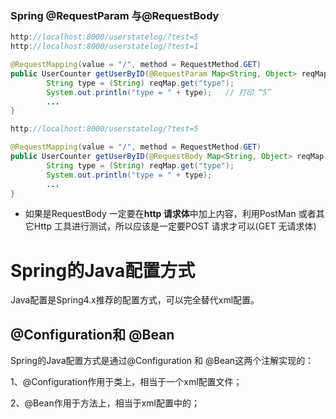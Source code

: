 ### Spring @RequestParam 与@RequestBody

```java
http://localhost:8000/userstatelog/?test=5
http://localhost:8000/userstatelog/?test=1

@RequestMapping(value = "/", method = RequestMethod.GET)
public UserCounter getUserByID(@RequestParam Map<String, Object> reqMap) throws Exception {//正确，从reqMap 中利用get 方法返回信息
		String type = (String) reqMap.get("type");
        System.out.println("type = " + type);   // 打印 “5”
		...
}

http://localhost:8000/userstatelog/?test=5

@RequestMapping(value = "/", method = RequestMethod.GET)
public UserCounter getUserByID(@RequestBody Map<String, Object> reqMap) throws Exception {// 报错，因为是GET 方法，则无请求体，reqMap 在这里又是利用@RequestBody 赋值，肯定无法找到这个对象
		String type = (String) reqMap.get("type");
        System.out.println("type = " + type);
		...
}
```

- 如果是RequestBody 一定要在**http 请求体**中加上内容，利用PostMan 或者其它Http 工具进行测试，所以应该是一定要POST 请求才可以(GET 无请求体)

# Spring的Java配置方式

Java配置是Spring4.x推荐的配置方式，可以完全替代xml配置。

## @Configuration和 @Bean

Spring的Java配置方式是通过@Configuration 和 @Bean这两个注解实现的：

1、@Configuration作用于类上，相当于一个xml配置文件；

2、@Bean作用于方法上，相当于xml配置中的<bean>；

